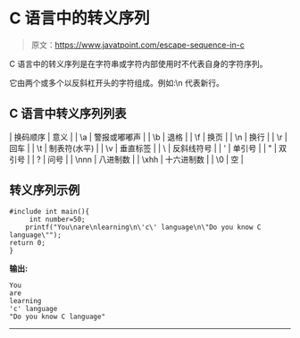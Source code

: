 # C 语言中的转义序列

> 原文：<https://www.javatpoint.com/escape-sequence-in-c>

C 语言中的转义序列是在字符串或字符内部使用时不代表自身的字符序列。

它由两个或多个以反斜杠开头的字符组成。例如:\n 代表新行。

## C 语言中转义序列列表

| 换码顺序 | 意义 |
| \a | 警报或嘟嘟声 |
| \b | 退格 |
| \f | 换页 |
| \n | 换行 |
| \r | 回车 |
| \t | 制表符(水平) |
| \v | 垂直标签 |
| \\ | 反斜线符号 |
| \' | 单引号 |
| \" | 双引号 |
| \? | 问号 |
| \nnn | 八进制数 |
| \xhh | 十六进制数 |
| \0 | 空 |

## 转义序列示例

```
#include int main(){  
	 int number=50;
	printf("You\nare\nlearning\n\'c\' language\n\"Do you know C language\"");   
return 0;
} 
```

**输出:**

```
You
are
learning
'c' language
"Do you know C language"

```

* * *